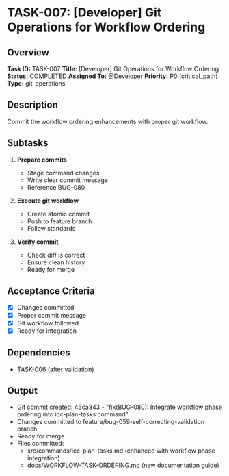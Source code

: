 # TASK-007: [Developer] Git Operations for Workflow Ordering

## Overview
**Task ID:** TASK-007
**Title:** [Developer] Git Operations for Workflow Ordering
**Status:** COMPLETED
**Assigned To:** @Developer
**Priority:** P0 (critical_path)
**Type:** git_operations

## Description
Commit the workflow ordering enhancements with proper git workflow.

## Subtasks
1. **Prepare commits**
   - Stage command changes
   - Write clear commit message
   - Reference BUG-080

2. **Execute git workflow**
   - Create atomic commit
   - Push to feature branch
   - Follow standards

3. **Verify commit**
   - Check diff is correct
   - Ensure clean history
   - Ready for merge

## Acceptance Criteria
- [x] Changes committed
- [x] Proper commit message
- [x] Git workflow followed
- [x] Ready for integration

## Dependencies
- TASK-006 (after validation)

## Output
- Git commit created: 45ca343 - "fix(BUG-080): Integrate workflow phase ordering into icc-plan-tasks command"
- Changes committed to feature/bug-059-self-correcting-validation branch
- Ready for merge
- Files committed:
  - src/commands/icc-plan-tasks.md (enhanced with workflow phase integration)
  - docs/WORKFLOW-TASK-ORDERING.md (new documentation guide)